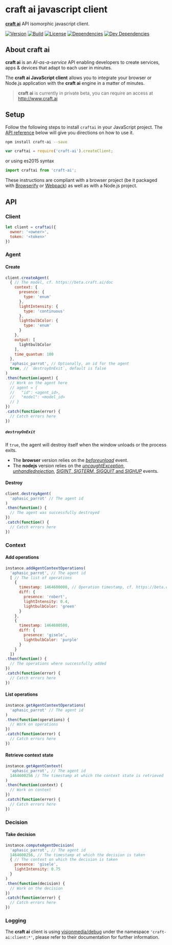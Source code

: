 # **craft ai** javascript client #

[**craft ai**](http://craft.ai) API isomorphic javascript client.

[![Version](https://img.shields.io/npm/v/craft-ai.svg?style=flat-square)](https://npmjs.org/package/craft-ai) [![Build](https://img.shields.io/travis/craft-ai/craft-ai-client-js/master.svg?style=flat-square)](https://travis-ci.org/craft-ai/craft-ai-client-js) [![License](https://img.shields.io/badge/license-BSD--3--Clause-42358A.svg?style=flat-square)](LICENSE) [![Dependencies](https://img.shields.io/david/craft-ai/craft-ai-client-js.svg?style=flat-square)](https://david-dm.org/craft-ai/craft-ai-client-js) [![Dev Dependencies](https://img.shields.io/david/dev/craft-ai/craft-ai-client-js.svg?style=flat-square)](https://david-dm.org/craft-ai/craft-ai-client-js#info=devDependencies)

## About **craft ai** ##

**craft ai** is an _AI-as-a-service_ API enabling developers to create services,
apps & devices that adapt to each user in minutes.

The **craft ai JavaScript client** allows you to integrate your browser or
Node.js application with the **craft ai** engine in a matter of minutes.

> **craft ai** is currently in private beta, you can require an access at http://www.craft.ai

## Setup ##

Follow the following steps to install `craftai` in your JavaScript project. The
[API reference](#API) below will give you directions on how to use it.

```sh
npm install craft-ai --save
```

```js
var craftai = require('craft-ai').createClient;
```

or using es2015 syntax

```js
import craftai from 'craft-ai';
```

These instructions are compliant with a browser project (be it packaged with [Browserify](http://browserify.org) or [Webpack](http://webpack.github.io)) as well as with a Node.js project.

## API ##

### Client ###

````js
let client = craftai({
  owner: '<owner>',
  token: '<token>'
})
````

### Agent ###

#### Create ####

````js
client.createAgent(
  { // The model, cf. https://beta.craft.ai/doc
    context: {
      presence: {
        type: 'enum'
      },
      lightIntensity: {
        type: 'continuous'
      },
      lightbulbColor: {
        type: 'enum'
      }
    },
    output: [
      lightbulbColor
    ],
    time_quantum: 100
  },
  'aphasic_parrot', // Optionally, an id for the agent
  true, // `destroyOnExit`, default is false
)
.then(function(agent) {
  // Work on the agent here
  // agent = {
  //   "id": <agent_id>,
  //   "model": <model_id>
  // }
})
.catch(function(error) {
  // Catch errors here
})
````

##### `destroyOnExit` #####

If `true`, the agent will destroy itself when the window unloads or the
process exits.

- The **browser** version relies on the
[_beforeunload_](https://developer.mozilla.org/en-US/docs/Web/Events/beforeunload)
event.
- The **nodejs** version relies on the
[_uncaughtException_](https://nodejs.org/api/process.html#process_event_uncaughtexception),
[_unhandledrejection_](https://nodejs.org/api/process.html#process_event_unhandledrejection),
[_SIGINT_, _SIGTERM_, _SIGQUIT_ and _SIGHUP_](https://nodejs.org/api/process.html#process_signal_events) events.

#### Destroy ####

````js
client.destroyAgent(
  'aphasic_parrot' // The agent id
)
.then(function() {
  // The agent was successfully destroyed
})
.catch(function() {
  // Catch errors here
})
````

### Context ###

#### Add operations ####

````js
instance.addAgentContextOperations(
  'aphasic_parrot', // The agent id
  [ // The list of operations
    {
      timestamp: 1464600000, // Operation timestamp, cf. https://beta.craft.ai/doc#header-timestamp
      diff: {
        presence: 'robert',
        lightIntensity: 0.4,
        lightbulbColor: 'green'
      }
    },
    {
      timestamp: 1464600500,
      diff: {
        presence: 'gisele',
        lightbulbColor: 'purple'
      }
    }
  ])
.then(function() {
  // The operations where successfully added
})
.catch(function(error) {
  // Catch errors here
})
````

#### List operations ####

````js
instance.getAgentContextOperations(
  'aphasic_parrot' // The agent id
)
.then(function(operations) {
  // Work on operations
})
.catch(function(error) {
  // Catch errors here
})
````

#### Retrieve context state ####

````js
instance.getAgentContext(
  'aphasic_parrot', // The agent id
  1464600256 // The timestamp at which the context state is retrieved
)
.then(function(context) {
  // Work on context
})
.catch(function(error) {
  // Catch errors here
})
````

### Decision ###

#### Take decision ####

````js
instance.computeAgentDecision(
  'aphasic_parrot', // The agent id
  1464600256, // The timestamp at which the decision is taken
  { // The context on which the decision is taken
    presence: 'gisele',
    lightIntensity: 0.75
  }
)
.then(function(decision) {
  // Work on the decision
})
.catch(function(error) {
  // Catch errors here
})
````

### Logging ###

The **craft ai** client is using
[visionmedia/debug](https://www.npmjs.com/package/debug) under the namespace
`'craft-ai:client:*'`, please refer to their documentation for further
information.

